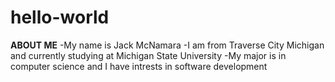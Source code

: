# hello-world
**ABOUT ME**
-My name is Jack McNamara
-I am from Traverse City Michigan and currently studying at Michigan State University
-My major is in computer science and I have intrests in software development
